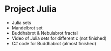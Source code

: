 # Project Julia
- Julia sets
- Mandelbrot set
- Buddhabrot & Nebulabrot fractal
- Video of Julia sets for different c (not finished)
- C# code for Buddhabrot (almost finished)
